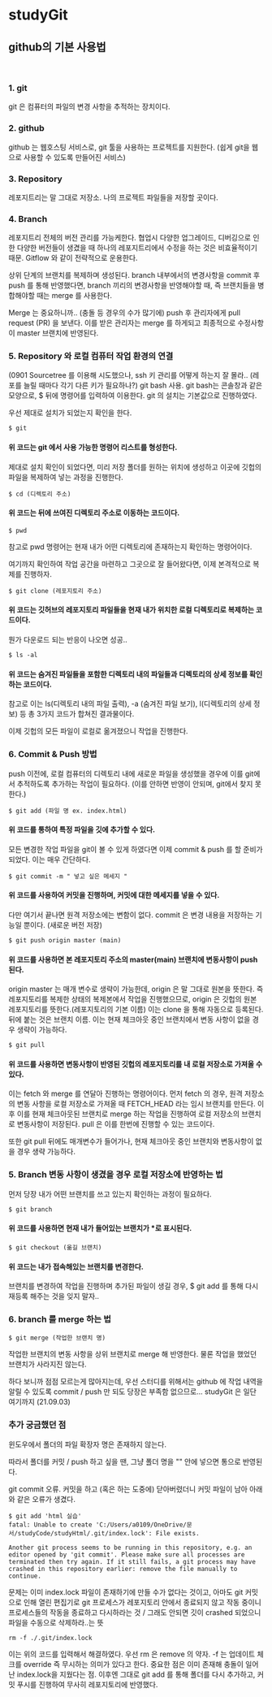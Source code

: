 # studyGit
## github의 기본 사용법
<br>

### 1. git 

git 은 컴퓨터의 파일의 변경 사항을 추적하는 장치이다.
<br>

### 2. github

github 는 웹호스팅 서비스로, git 툴을 사용하는 프로젝트를 지원한다. (쉽게 git을 웹으로 사용할 수 있도록 만들어진 서비스)
<br>

### 3. Repository

레포지트리는 말 그대로 저장소. 나의 프로젝트 파일들을 저장할 곳이다. 
<br>

### 4. Branch

레포지트리 전체의 버전 관리를 가능케한다. 협업시 다양한 업그레이드, 디버깅으로 인한 다양한 버전들이 생겼을 때 하나의 레포지트리에서 수정을 하는 것은 비효율적이기 때문. Gitflow 와 같이 전략적으로 운용한다.

상위 단계의 브랜치를 복제하며 생성된다. branch 내부에서의 변경사항을 commit 후 push 를 통해 반영했다면, branch 끼리의 변경사항을 반영해야할 때, 즉 브랜치들을 병합해야할 때는 merge 를 사용한다.

Merge 는 중요하니까.. (충돌 등 경우의 수가 많기에) push 후 관리자에게 pull request (PR) 을 보낸다. 이를 받은 관리자는 merge 를 하게되고 최종적으로 수정사항이 master 브랜치에 반영된다.
<br>

### 5. Repository 와 로컬 컴퓨터 작업 환경의 연결

(0901 Sourcetree 를 이용해 시도했으나, ssh 키 관리를 어떻게 하는지 잘 몰라.. (레포를 늘릴 때마다 각기 다른 키가 필요하나?) git bash 사용. git bash는 콘솔창과 같은 모양으로, $ 뒤에 명령어를 입력하여 이용한다. git 의 설치는 기본값으로 진행하였다.

우선 제대로 설치가 되었는지 확인을 한다.

```
$ git
```
#### 위 코드는 git 에서 사용 가능한 명령어 리스트를 형성한다.
제대로 설치 확인이 되었다면, 미리 저장 폴더를 원하는 위치에 생성하고 이곳에 깃헙의 파일을 복제하여 넣는 과정을 진행한다.

```
$ cd (디렉토리 주소)
```
#### 위 코드는 뒤에 쓰여진 디렉토리 주소로 이동하는 코드이다.

```
$ pwd
```

참고로 pwd 명령어는 현재 내가 어떤 디렉토리에 존재하는지 확인하는 명령어이다. 

여기까지 확인하여 작업 공간을 마련하고 그곳으로 잘 들어왔다면, 이제 본격적으로 복제를 진행하자.

```
$ git clone (레포지토리 주소)
```

#### 위 코드는 깃허브의 레포지토리 파일들을 현재 내가 위치한 로컬 디렉토리로 복제하는 코드이다.
뭔가 다운로드 되는 반응이 나오면 성공..

```
$ ls -al
```

#### 위 코드는 숨겨진 파일들을 포함한 디렉토리 내의 파일들과 디렉토리의 상세 정보를 확인하는 코드이다. 
참고로 이는 ls(디렉토리 내의 파일 출력), -a (숨겨진 파일 보기), l(디렉토리의 상세 정보) 등 총 3가지 코드가 합쳐진 결과물이다.

이제 깃헙의 모든 파일이 로컬로 옮겨졌으니 작업을 진행한다.

### 6. Commit & Push 방법

push 이전에, 로컬 컴퓨터의 디렉토리 내에 새로운 파일을 생성했을 경우에 이를 git에서 추적하도록 추가하는 작업이 필요하다. (이를 안하면 반영이 안되며, git에서 찾지 못한다.)


```
$ git add (파일 명 ex. index.html)
```

#### 위 코드를 통하여 특정 파일을 깃에 추가할 수 있다.

모든 변경한 작업 파일을 git이 볼 수 있게 하였다면 이제 commit & push 를 할 준비가 되었다. 이는 매우 간단하다.

```
$ git commit -m " 넣고 싶은 메세지 "
```
#### 위 코드를 사용하여 커밋을 진행하며, 커밋에 대한 메세지를 넣을 수 있다.

다만 여기서 끝나면 원격 저장소에는 변함이 없다. commit 은 변경 내용을 저장하는 기능일 뿐이다. (새로운 버전 저장)

```
$ git push origin master (main)
```

#### 위 코드를 사용하면 본 레포지토리 주소의 master(main) 브랜치에 변동사항이 push 된다.
origin master 는 매개 변수로 생략이 가능한데, origin 은 말 그대로 원본을 뜻한다. 즉 레포지토리를 복제한 상태의 복제본에서 작업을 진행했으므로, origin 은 깃헙의 원본 레포지토리를 뜻한다.(레포지토리의 기본 이름) 이는 clone 을 통해 자동으로 등록된다. 뒤에 붙는 것은 브랜치 이름. 이는 현재 체크아웃 중인
 브랜치에서 변동 사항이 없을 경우 생략이 가능하다.
```
$ git pull
```

#### 위 코드를 사용하면 변동사항이 반영된 깃헙의 레포지토리를 내 로컬 저장소로 가져올 수 있다.
이는 fetch 와 merge 를 연달아 진행하는 명령어이다. 먼저 fetch 의 경우, 원격 저장소의 변동 사항을 로컬 저장소로 가져올 때 FETCH_HEAD 라는 임시 브랜치를 만든다. 이후 이를 현재 체크아웃된 브랜치로 merge 하는 작업을 진행하여 로컬 저장소의 브랜치로 변동사항이 저장된다. pull 은 이를 한번에 진행할 수 있는 코드이다.

또한 git pull 뒤에도 매개변수가 들어가나, 현재 체크아웃 중인 브랜치와 변동사항이 없을 경우 생략 가능하다.

### 5. Branch 변동 사항이 생겼을 경우 로컬 저장소에 반영하는 법

먼저 당장 내가 어떤 브랜치를 쓰고 있는지 확인하는 과정이 필요하다.

```
$ git branch
```

#### 위 코드를 사용하면 현재 내가 들어있는 브랜치가 *로 표시된다.

```
$ git checkout (옮길 브랜치)
```

#### 위 코드는 내가 접속해있는 브랜치를 변경한다.
브랜치를 변경하여 작업을 진행하며 추가된 파일이 생길 경우, $ git add 를 통해 다시 재등록 해주는 것을 잊지 말자..

### 6. branch 를 merge 하는 법

```
$ git merge (작업한 브랜치 명)
```

작업한 브랜치의 변동 사항을 상위 브랜치로 merge 해 반영한다. 물론 작업을 했었던 브랜치가 사라지진 않는다.

하다 보니까 점점 모르는게 많아지는데, 우선 스터디를 위해서는 github 에 작업 내역을 알릴 수 있도록 commit / push 만 되도 당장은 부족함 없으므로... studyGit 은 일단 여기까지 (21.09.03)

### 추가 궁금했던 점

윈도우에서 폴더의 파일 확장자 명은 존재하지 않는다.

따라서 폴더를 커밋 / push 하고 싶을 땐, 그냥 폴더 명을 "" 안에 넣으면 통으로 반영된다.

git commit 오류. 커밋을 하고 (혹은 하는 도중에) 닫아버렸더니 커밋 파일이 남아 아래와 같은 오류가 생겼다.
```
$ git add 'html 실습'
fatal: Unable to create 'C:/Users/a0109/OneDrive/문서/studyCode/studyHtml/.git/index.lock': File exists.

Another git process seems to be running in this repository, e.g. an editor opened by 'git commit'. Please make sure all processes are terminated then try again. If it still fails, a git process may have crashed in this repository earlier: remove the file manually to continue.
```
문제는 이미 index.lock 파일이 존재하기에 만들 수가 없다는 것이고, 아마도 git 커밋으로 인해 열린 편집기로 git 프로세스가 레포지토리 안에서 종료되지 않고 작동 중이니 프로세스들의 작동을 종료하고 다시하라는 것 / 그래도 안되면 깃이 crashed 되었으니 파일을 수동으로 삭제하라..는 뜻 
```
rm -f ./.git/index.lock
```
이는 위의 코드를 입력해서 해결하였다. 우선 rm 은 remove 의 약자. -f 는 업데이트 체크를 override 즉 무시하는 의미가 있다고 한다. 중요한 점은 이미 존재해 충돌이 일어난 index.lock을 지웠다는 점. 이후엔 그대로 git add 를 통해 폴더를 다시 추가하고, 커밋 푸시를 진행하여 무사히 레포지토리에 반영했다.
